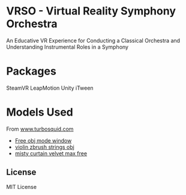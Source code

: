 VRSO - Virtual Reality Symphony Orchestra
==
An Educative VR Experience for Conducting a Classical Orchestra and Understanding Instrumental Roles in a Symphony


Packages
==
SteamVR
LeapMotion
Unity
iTween

Models Used
==
From www.turbosquid.com
* [Free obj mode window]( https://www.turbosquid.com/FullPreview/Index.cfm/ID/767819 )
* [violin zbrush strings obj]( https://www.turbosquid.com/FullPreview/Index.cfm/ID/690162 )
* [misty curtain velvet max free]( https://www.turbosquid.com/FullPreview/Index.cfm/ID/1028962 )

## License
MIT License